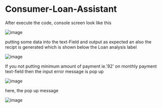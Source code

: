 # Consumer-Loan-Assistant
After execute the code, console screen look like this

![image](https://user-images.githubusercontent.com/75878635/105981787-7fd95600-60bc-11eb-8b1c-aae31e478ef8.png)

putting some data into the text-Field and output as expected an also the recipt is generated which is shown below the Loan analysis label

![image](https://user-images.githubusercontent.com/75878635/105982254-0c841400-60bd-11eb-9217-b513b00f2933.png)

If you not putting minimum amount of payment ie.'92' on monthly payment text-field then the input error message is pop up 

![image](https://user-images.githubusercontent.com/75878635/105983004-15c1b080-60be-11eb-949e-9d494b0b8d6a.png)

here, the pop up message

![image](https://user-images.githubusercontent.com/75878635/105982896-ef037a00-60bd-11eb-9e58-470c1caec15f.png)

